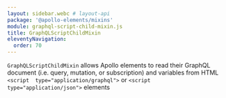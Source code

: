```yaml
---
layout: sidebar.webc # layout-api
package: '@apollo-elements/mixins'
module: graphql-script-child-mixin.js
title: GraphQLScriptChildMixin
eleventyNavigation:
  order: 70
---
```

<!-- ----------------------------------------------------------------------------------------
     Welcome! This file includes automatically generated API documentation.
     To edit the docs that appear within, find the original source file under `packages/*`,
     corresponding to the package name and module in this YAML front-matter block.
     Thank you for your interest in Apollo Elements 😁
------------------------------------------------------------------------------------------ -->

`GraphQLScriptChildMixin` allows Apollo elements to read their GraphQL document 
(i.e. query, mutation, or subscription) and variables from HTML `<script 
type="application/graphql">` or `<script type="application/json">` elements
